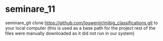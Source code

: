 # seminare_11
seminare_git 
clone https://github.com/louwenjjr/mibig_classifications.git to your local computer (this is used as a base path for the project rest of the files were manually downloaded as it did not run in our system)
